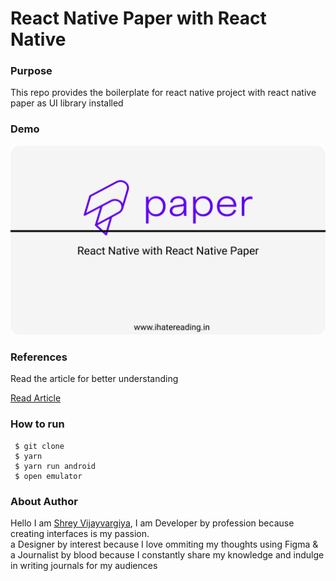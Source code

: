 <h1>React Native Paper with React Native</h1>

<h3>Purpose</h3>
<p>This repo provides the boilerplate for react native project with react native paper as UI library installed
</p>

<h3>Demo</h3>
<img src="./assets/demo.png" />

<h3>References</h3>
<p>Read the article for better understanding</p>

<a href="https://shreyvijayvargiya26.medium.com/getting-started-with-react-native-ui-library-react-native-paper-e6ba75508120">Read Article</a>

<h3>How to run</h3>
 
 ```
  $ git clone
  $ yarn
  $ yarn run android
  $ open emulator
 ```

<h3>About Author</h3>
<p>Hello I am <a href="https://shreyvijayvargiya26.medium.com/">Shrey Vijayvargiya</a>, I am Developer by profession because creating interfaces is my passion. 
<br /> a Designer by interest because I love ommiting my thoughts using Figma & <br />a Journalist by blood because I constantly share my knowledge and indulge in writing journals for my audiences</p>
